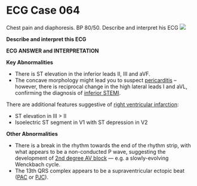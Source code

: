 # ECG Case 064


Chest pain and diaphoresis. BP 80/50. Describe and interpret his ECG
![](https://litfl.com/wp-content/uploads/2018/08/TOP-100-ECG-QUIZ-LITFL-064.jpg)



**Describe and interpret this ECG** 

**ECG ANSWER and INTERPRETATION** 



**Key Abnormalities** 

- There is ST elevation in the inferior leads II, III and aVF.
- The concave morphology might lead you to suspect [pericarditis](https://litfl.com/pericarditis-ecg-library/) – however, there is reciprocal change in the high lateral leads I and aVL, confirming the diagnosis of [inferior STEMI](https://litfl.com/inferior-stemi-ecg-library/).


There are additional features suggestive of [right ventricular infarction](https://litfl.com/right-ventricular-infarction-ecg-library/):

- ST elevation in III > II
- Isoelectric ST segment in V1 with ST depression in V2



**Other Abnormalities** 

- There is a break in the rhythm towards the end of the rhythm strip, with what appears to be a non-conducted P wave, suggesting the development of [2nd degree AV block](https://litfl.com/av-block-2nd-degree-mobitz-i-wenckebach-phenomenon/) — e.g. a slowly-evolving Wenckbach cycle.
- The 13th QRS complex appears to be a supraventricular ectopic beat ([PAC](https://litfl.com/premature-atrial-complex-pac/) or [PJC](https://litfl.com/premature-junctional-complex-pjc/)).

